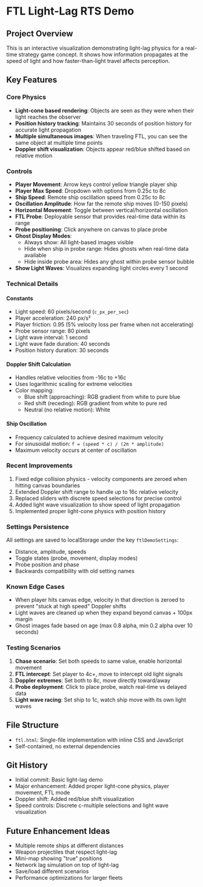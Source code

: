 # FTL Light-Lag RTS Demo

## Project Overview
This is an interactive visualization demonstrating light-lag physics for a real-time strategy game concept. It shows how information propagates at the speed of light and how faster-than-light travel affects perception.

## Key Features

### Core Physics
- **Light-cone based rendering**: Objects are seen as they were when their light reaches the observer
- **Position history tracking**: Maintains 30 seconds of position history for accurate light propagation
- **Multiple simultaneous images**: When traveling FTL, you can see the same object at multiple time points
- **Doppler shift visualization**: Objects appear red/blue shifted based on relative motion

### Controls
- **Player Movement**: Arrow keys control yellow triangle player ship
- **Player Max Speed**: Dropdown with options from 0.25c to 8c
- **Ship Speed**: Remote ship oscillation speed from 0.25c to 8c
- **Oscillation Amplitude**: How far the remote ship moves (0-150 pixels)
- **Horizontal Movement**: Toggle between vertical/horizontal oscillation
- **FTL Probe**: Deployable sensor that provides real-time data within its range
- **Probe positioning**: Click anywhere on canvas to place probe
- **Ghost Display Modes**:
  - Always show: All light-based images visible
  - Hide when ship in probe range: Hides ghosts when real-time data available
  - Hide inside probe area: Hides any ghost within probe sensor bubble
- **Show Light Waves**: Visualizes expanding light circles every 1 second

### Technical Details

#### Constants
- Light speed: 60 pixels/second (`c_px_per_sec`)
- Player acceleration: 240 px/s²
- Player friction: 0.95 (5% velocity loss per frame when not accelerating)
- Probe sensor range: 80 pixels
- Light wave interval: 1 second
- Light wave fade duration: 40 seconds
- Position history duration: 30 seconds

#### Doppler Shift Calculation
- Handles relative velocities from -16c to +16c
- Uses logarithmic scaling for extreme velocities
- Color mapping:
  - Blue shift (approaching): RGB gradient from white to pure blue
  - Red shift (receding): RGB gradient from white to pure red
  - Neutral (no relative motion): White

#### Ship Oscillation
- Frequency calculated to achieve desired maximum velocity
- For sinusoidal motion: `f = (speed * c) / (2π * amplitude)`
- Maximum velocity occurs at center of oscillation

### Recent Improvements
1. Fixed edge collision physics - velocity components are zeroed when hitting canvas boundaries
2. Extended Doppler shift range to handle up to 16c relative velocity
3. Replaced sliders with discrete speed selections for precise control
4. Added light wave visualization to show speed of light propagation
5. Implemented proper light-cone physics with position history

### Settings Persistence
All settings are saved to localStorage under the key `ftlDemoSettings`:
- Distance, amplitude, speeds
- Toggle states (probe, movement, display modes)
- Probe position and phase
- Backwards compatibility with old setting names

### Known Edge Cases
- When player hits canvas edge, velocity in that direction is zeroed to prevent "stuck at high speed" Doppler shifts
- Light waves are cleaned up when they expand beyond canvas + 100px margin
- Ghost images fade based on age (max 0.8 alpha, min 0.2 alpha over 10 seconds)

### Testing Scenarios
1. **Chase scenario**: Set both speeds to same value, enable horizontal movement
2. **FTL intercept**: Set player to 4c+, move to intercept old light signals
3. **Doppler extremes**: Set both to 8c, move directly toward/away
4. **Probe deployment**: Click to place probe, watch real-time vs delayed data
5. **Light wave racing**: Set ship to 1c, watch ship move with its own light waves

## File Structure
- `ftl.html`: Single-file implementation with inline CSS and JavaScript
- Self-contained, no external dependencies

## Git History
- Initial commit: Basic light-lag demo
- Major enhancement: Added proper light-cone physics, player movement, FTL mode
- Doppler shift: Added red/blue shift visualization
- Speed controls: Discrete c-multiple selections and light wave visualization

## Future Enhancement Ideas
- Multiple remote ships at different distances
- Weapon projectiles that respect light-lag
- Mini-map showing "true" positions
- Network lag simulation on top of light-lag
- Save/load different scenarios
- Performance optimizations for larger fleets